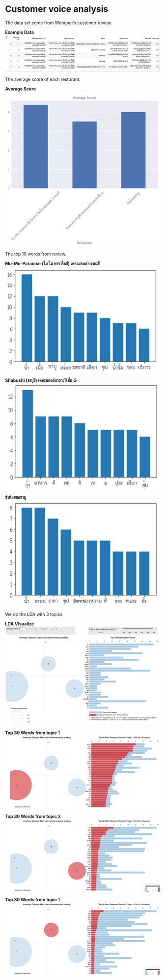 # Customer voice analysis

The data set come from Wongnai's customer review.

**Example Data**
![data](./data.png)

The average score of each resturant.

**Average Score**
![score](./mean.png)

The top 10 words from review.

**Mo-Mo-Paradise (โม โม พาราไดซ์) เดอะมอลล์ บางกะปิ**
![rest1](./rest1.png)

**Shabushi (ชาบูชิ) เดอะมอลล์บางกะปิ ชั้น G**
![rest2](./rest2.png)

**ข้าน้อยขอชาบู**
![rest3](./rest3.png)

We do the LDA with 3 topics

**LDA Visualize**
![LDA](./LDA.png)

**Top 30 Words from topic 1**
![LDA1](./LDA1.png)

**Top 30 Words from topic 2**
![LDA2](./LDA2.png)

**Top 30 Words from topic 1**
![LDA3](./LDA3.png)